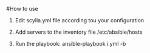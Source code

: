 #How to use

1. Edit scylla.yml file according tou your configuration

2. Add servers to the inventory file /etc/absible/hosts

3. Run the playbook: ansible-playbook i.yml -b
